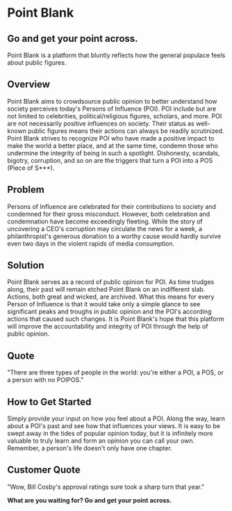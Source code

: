 # Point Blank #
## Go and get your point across. ##
Point Blank is a platform that bluntly reflects how the general populace feels about public figures. 

## Overview ##
Point Blank aims to crowdsource public opinion to better understand how society perceives today's 
Persons of Influence (POI). POI include but are not limited to celebrities, political/religious
figures, scholars, and more. POI are not necessarily positive influences on society. Their status as 
well-known public figures means their actions can always be readily scrutinized. Point Blank strives to 
recognize POI who have made a positive impact to make the world a better place, and at the same time, 
condemn those who undermine the integrity of being in such a spotlight. Dishonesty, scandals, bigotry, 
corruption, and so on are the triggers that turn a POI into a POS (Piece of S***).

## Problem ##
Persons of Influence are celebrated for their contributions to society and condemned for their gross misconduct. 
However, both celebration and condemnation have become exceedingly fleeting. While the story of uncovering a CEO's
corruption may circulate the news for a week, a philanthropist's generous donation to a worthy cause would
hardly survive even two days in the violent rapids of media consumption.

## Solution ##
Point Blank serves as a record of public opinion for POI. As time trudges along, their past will remain 
etched Point Blank on an indifferent slab. Actions, both great and wicked, are archived. What this means for every 
Person of Influence is that it would take only a simple glance to see significant peaks and troughs in public opinion
and the POI's according actions that caused such changes. It is Point Blank's hope that this platform will improve the 
accountability and integrity of POI through the help of public opinion. 

## Quote ##
"There are three types of people in the world: you're either a POI, a POS, or a person with no POIPOS."

## How to Get Started ##
Simply provide your input on how you feel about a POI. Along the way, learn about a POI's past and see 
how that influences your views. It is easy to be swept away in the tides of popular opinion today, but it is 
infinitely more valuable to truly learn and form an opinion you can call your own. Remember, a person's life
doesn't only have one chapter.

## Customer Quote ##
"Wow, Bill Cosby's approval ratings sure took a sharp turn that year."

**What are you waiting for? Go and get your point across.**
